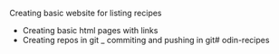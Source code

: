Creating basic website for listing recipes

- Creating basic html pages with links
- Creating repos in git
_ commiting and pushing in git# odin-recipes
